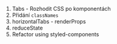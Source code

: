 1. Tabs - Rozhodit CSS po komponentách
2. Přidání `classNames`
3. horizontalTabs - renderProps
4. reduceState
5. Refactor using styled-components